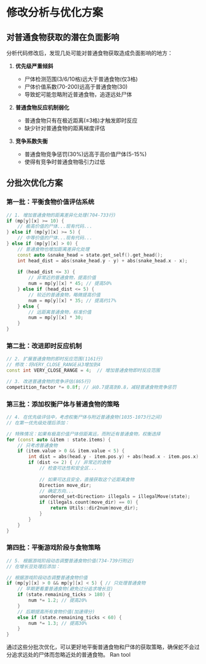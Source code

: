 # 修改分析与优化方案

## 对普通食物获取的潜在负面影响

分析代码修改后，发现几处可能对普通食物获取造成负面影响的地方：

1. **优先级严重倾斜**

   - 尸体检测范围(3/6/10格)远大于普通食物(仅3格)
   - 尸体价值系数(70-200)远高于普通食物(30)
   - 导致蛇可能忽略附近普通食物，追逐远处尸体
2. **普通食物反应机制弱化**

   - 普通食物只有在极近距离(≤3格)才触发即时反应
   - 缺少针对普通食物的距离梯度评估
3. **竞争系数失衡**

   - 普通食物竞争惩罚(30%)远高于高价值尸体(5-15%)
   - 使得有竞争时普通食物吸引力过低

## 分批次优化方案

### 第一批：平衡食物价值评估系统

```cpp
// 1. 增加普通食物的距离差异化处理(704-733行)
if (mp[y][x] >= 10) {
    // 极高价值的尸体...现有代码...
} else if (mp[y][x] >= 5) {
    // 中等价值的尸体...现有代码...
} else if (mp[y][x] > 0) {
    // 普通食物也增加距离差异化处理
    const auto &snake_head = state.get_self().get_head();
    int head_dist = abs(snake_head.y - y) + abs(snake_head.x - x);
  
    if (head_dist <= 3) {
        // 非常近的普通食物，提高价值
        num = mp[y][x] * 45; // 提高50%
    } else if (head_dist <= 5) {
        // 较近的普通食物，略微提高价值
        num = mp[y][x] * 35; // 提高约17%
    } else {
        // 远距离普通食物，标准价值
        num = mp[y][x] * 30;
    }
}
```

### 第二批：改进即时反应机制

```cpp
// 2. 扩展普通食物的即时反应范围(1161行)
// 修改：将VERY_CLOSE_RANGE从3增加到4
const int VERY_CLOSE_RANGE = 4;  // 增加普通食物即时反应范围

// 3. 改进普通食物的竞争评估(865行)
competition_factor *= 0.8f; // 从0.7提高到0.8，减轻普通食物竞争惩罚
```

### 第三批：添加权衡尸体与普通食物的策略

```cpp
// 4. 在优先级评估中，考虑权衡尸体与附近普通食物(1035-1073行之间)
// 在第一优先级处理后添加：

// 特殊情况：如果有极高价值尸体但距离远，而附近有普通食物，权衡选择
for (const auto &item : state.items) {
    // 只考虑普通食物
    if (item.value > 0 && item.value < 5) {
        int dist = abs(head.y - item.pos.y) + abs(head.x - item.pos.x);
        if (dist <= 2) { // 非常近的食物
            // 检查可达性和安全区...
          
            // 如果可达且安全，直接获取这个近距离食物
            Direction move_dir;
            // 确定方向...
            unordered_set<Direction> illegals = illegalMove(state);
            if (illegals.count(move_dir) == 0) {
                return Utils::dir2num(move_dir);
            }
        }
    }
}
```

### 第四批：平衡游戏阶段与食物策略

```cpp
// 5. 根据游戏阶段动态调整普通食物价值(734-739行附近)
// 在增长豆处理后添加：

// 根据游戏阶段动态调整普通食物价值
if (mp[y][x] > 0 && mp[y][x] < 5) { // 只处理普通食物
    // 早期更看重普通食物(避免过分追求增长豆)
    if (state.remaining_ticks > 180) {
        num *= 1.2; // 提高20%
    }
    // 后期提高所有食物价值(加速得分)
    else if (state.remaining_ticks < 60) {
        num *= 1.3; // 提高30%
    }
}
```

通过这些分批次优化，可以更好地平衡普通食物和尸体的获取策略，确保蛇不会过分追求远处的尸体而忽略近处的普通食物。
Ran tool
